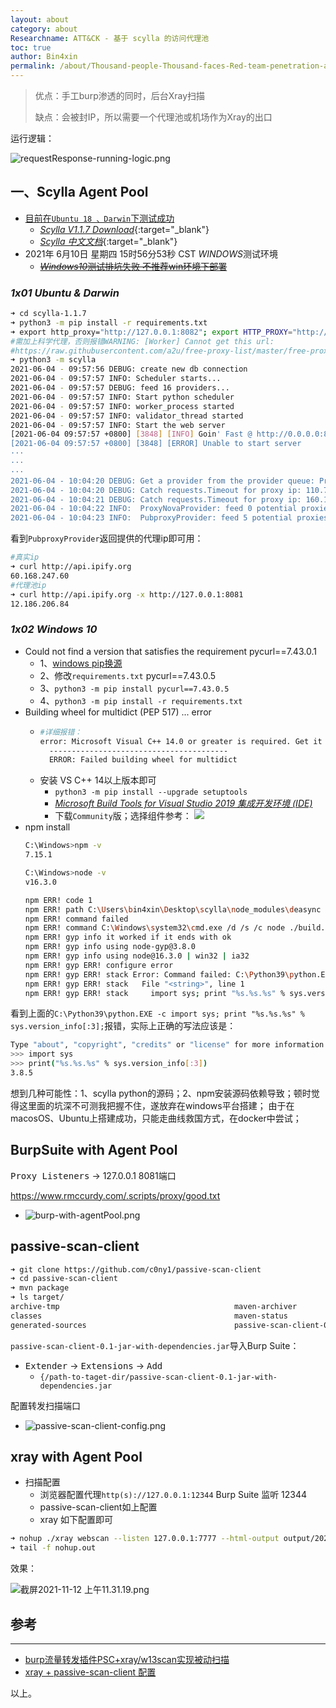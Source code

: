 ```yaml
---
layout: about
category: about
Researchname: ATT&CK - 基于 scylla 的访问代理池
toc: true
author: Bin4xin
permalink: /about/Thousand-people-Thousand-faces-Red-team-penetration-agent-pool-based-on-scylla/
---
```


>优点：手工burp渗透的同时，后台Xray扫描
>
>缺点：会被封IP，所以需要一个代理池或机场作为Xray的出口

运行逻辑：

![requestResponse-running-logic.png](https://i.loli.net/2021/11/12/nikoaX72SKrDAJ8.png)


## 一、Scylla Agent Pool

- [目前在`Ubuntu 18 、Darwin`下测试成功](#1x01-ubuntu--darwin)
    - [*Scylla V1.1.7 Download*](https://github.com/imWildCat/scylla/archive/refs/tags/1.1.7.zip){:target="_blank"}
    - [*Scylla 中文文档*](https://scylla.wildcat.io/zh/latest/){:target="_blank"}
- 2021年 6月10日 星期四 15时56分53秒 CST *WINDOWS*测试环境
    - [~~*Windows10*测试排坑失败 不推荐win环境下部署~~](#1x02-windows-10)

### *1x01 Ubuntu & Darwin*

```bash
➜ cd scylla-1.1.7
➜ python3 -m pip install -r requirements.txt
➜ export http_proxy="http://127.0.0.1:8082"; export HTTP_PROXY="http://127.0.0.1:8082"; export https_proxy="http://127.0.0.1:8082"; export HTTPS_PROXY="http://127.0.0.1:8082"
#需加上科学代理，否则报错WARNING: [Worker] Cannot get this url: 
#https://raw.githubusercontent.com/a2u/free-proxy-list/master/free-proxy-list.txt
➜ python3 -m scylla
2021-06-04 - 09:57:56 DEBUG: create new db connection
2021-06-04 - 09:57:57 INFO: Scheduler starts...
2021-06-04 - 09:57:57 DEBUG: feed 16 providers...
2021-06-04 - 09:57:57 INFO: Start python scheduler
2021-06-04 - 09:57:57 INFO: worker_process started
2021-06-04 - 09:57:57 INFO: validator_thread started
2021-06-04 - 09:57:57 INFO: Start the web server
[2021-06-04 09:57:57 +0800] [3848] [INFO] Goin' Fast @ http://0.0.0.0:8899
[2021-06-04 09:57:57 +0800] [3848] [ERROR] Unable to start server
···
···
···
2021-06-04 - 10:04:20 DEBUG: Get a provider from the provider queue: ProxyNovaProvider
2021-06-04 - 10:04:20 DEBUG: Catch requests.Timeout for proxy ip: 110.76.148.242
2021-06-04 - 10:04:21 DEBUG: Catch requests.Timeout for proxy ip: 160.19.232.85
2021-06-04 - 10:04:22 INFO:  ProxyNovaProvider: feed 0 potential proxies into the validator queue
2021-06-04 - 10:04:23 INFO:  PubproxyProvider: feed 5 potential proxies into the validator queue
```
看到`PubproxyProvider`返回提供的代理ip即可用：
```bash
#真实ip
➜ curl http://api.ipify.org                         
60.168.247.60
#代理池ip                              
➜ curl http://api.ipify.org -x http://127.0.0.1:8081
12.186.206.84
```

### *1x02 Windows 10*


- Could not find a version that satisfies the requirement pycurl==7.43.0.1
    - 1、[windows pip换源](https://blog.csdn.net/Artprog/article/details/75632723)
    - 2、修改`requirements.txt` pycurl==7.43.0.5
    - 3、`python3 -m pip install pycurl==7.43.0.5`
    - 4、`python3 -m pip install -r requirements.txt`
- Building wheel for multidict (PEP 517) ... error
    -   ```bash
        #详细报错：
        error: Microsoft Visual C++ 14.0 or greater is required. Get it with "Microsoft C++ Build Tools": https://visualstudio.microsoft.com/visual-cpp-build-tools/
          ----------------------------------------
          ERROR: Failed building wheel for multidict
        ```
    - 安装 VS C++ 14以上版本即可
        - `python3 -m pip install --upgrade setuptools`
        - [*Microsoft Build Tools for Visual Studio 2019 集成开发环境 (IDE)*](https://visualstudio.microsoft.com/zh-hans/downloads/)
        - 下载`Community`版；选择组件参考：
        ![](https://pic3.zhimg.com/v2-d9b62b311a453bfb5364e1fec5fe23c2_r.jpg)
- npm install
    ```bash
    C:\Windows>npm -v
    7.15.1
    
    C:\Windows>node -v
    v16.3.0
    
    npm ERR! code 1
    npm ERR! path C:\Users\bin4xin\Desktop\scylla\node_modules\deasync
    npm ERR! command failed
    npm ERR! command C:\Windows\system32\cmd.exe /d /s /c node ./build.js
    npm ERR! gyp info it worked if it ends with ok
    npm ERR! gyp info using node-gyp@3.8.0
    npm ERR! gyp info using node@16.3.0 | win32 | ia32
    npm ERR! gyp ERR! configure error
    npm ERR! gyp ERR! stack Error: Command failed: C:\Python39\python.EXE -c import sys; print "%s.%s.%s" % sys.version_info[:3];
    npm ERR! gyp ERR! stack   File "<string>", line 1
    npm ERR! gyp ERR! stack     import sys; print "%s.%s.%s" % sys.version_info[:3];
    ```
看到上面的`C:\Python39\python.EXE -c import sys; print "%s.%s.%s" % sys.version_info[:3];`报错，实际上正确的写法应该是：
```bash
Type "about", "copyright", "credits" or "license" for more information.
>>> import sys
>>> print("%s.%s.%s" % sys.version_info[:3])
3.8.5
```
想到几种可能性：1、scylla python的源码；2、npm安装源码依赖导致；顿时觉得这里面的坑深不可测我把握不住，遂放弃在windows平台搭建；
由于在macosOS、Ubuntu上搭建成功，只能走曲线救国方式，在docker中尝试；



## BurpSuite with Agent Pool

<kbd>Proxy Listeners</kbd> -> 127.0.0.1 8081端口

https://www.rmccurdy.com/.scripts/proxy/good.txt

- ![burp-with-agentPool.png](https://i.loli.net/2021/11/12/2T9IOf1R68KPaHV.png)


## passive-scan-client

```bash
➜ git clone https://github.com/c0ny1/passive-scan-client
➜ cd passive-scan-client
➜ mvn package
➜ ls target/      
archive-tmp                                       maven-archiver                                    passive-scan-client-0.1.jar
classes                                           maven-status
generated-sources                                 passive-scan-client-0.1-jar-with-dependencies.jar
```
`passive-scan-client-0.1-jar-with-dependencies.jar`导入Burp Suite：

- <kbd>Extender</kbd> -> <kbd>Extensions</kbd> -> <kbd>Add</kbd>
    - `{/path-to-taget-dir/passive-scan-client-0.1-jar-with-dependencies.jar`
    
配置转发扫描端口
- ![passive-scan-client-config.png](https://i.loli.net/2021/11/12/pgP2ztx4vimeZBu.png)

## xray with Agent Pool

- 扫描配置 
    - 浏览器配置代理`http(s)://127.0.0.1:12344`  Burp Suite 监听 12344
    - passive-scan-client如上配置
    - xray 如下配置即可

```bash
➜ nohup ./xray webscan --listen 127.0.0.1:7777 --html-output output/2021-05/2021-05-28.html &
➜ tail -f nohup.out
```
效果：

![截屏2021-11-12 上午11.31.19.png](https://i.loli.net/2021/11/12/DT9S1fyBF6PwGo8.png)

## 参考

---
- [burp流量转发插件PSC+xray/w13scan实现被动扫描](https://www.cnblogs.com/Rain99-/p/12531370.html)
- [xray + passive-scan-client 配置](http://wp.blkstone.me/2020/04/xray-config/)

以上。
